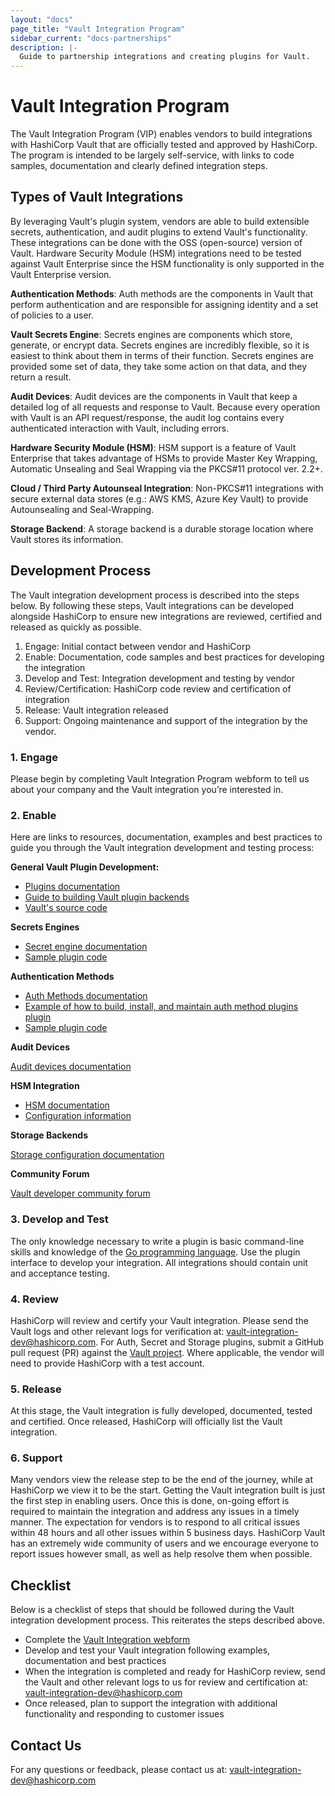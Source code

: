 ```yaml
---
layout: "docs"
page_title: "Vault Integration Program"
sidebar_current: "docs-partnerships"
description: |-
  Guide to partnership integrations and creating plugins for Vault.
---
```


# Vault Integration Program

The Vault Integration Program (VIP) enables vendors to build integrations with HashiCorp Vault that are officially tested and approved by HashiCorp. The program is intended to be largely self-service, with links to code samples, documentation and clearly defined integration steps.

## Types of Vault Integrations

By leveraging Vault's plugin system, vendors are able to build extensible secrets, authentication, and audit plugins to extend Vault's functionality. These integrations can be done with the OSS (open-source) version of Vault. Hardware Security Module (HSM) integrations need to be tested against Vault Enterprise since the HSM functionality is only supported in the Vault Enterprise version.

**Authentication Methods**: Auth methods are the components in Vault that perform authentication and are responsible for assigning identity and a set of policies to a user.

**Vault Secrets Engine**: Secrets engines are components which store, generate, or encrypt data. Secrets engines are incredibly flexible, so it is easiest to think about them in terms of their function. Secrets engines are provided some set of data, they take some action on that data, and they return a result.

**Audit Devices**: Audit devices are the components in Vault that keep a detailed log of all requests and response to Vault. Because every operation with Vault is an API request/response, the audit log contains every authenticated interaction with Vault, including errors.

**Hardware Security Module (HSM)**: HSM support is a feature of Vault Enterprise that takes advantage of HSMs to provide Master Key Wrapping, Automatic Unsealing and Seal Wrapping via the PKCS#11 protocol ver. 2.2+.

**Cloud / Third Party Autounseal Integration**: Non-PKCS#11 integrations with secure external data stores (e.g.: AWS KMS, Azure Key Vault) to provide Autounsealing and Seal-Wrapping.

**Storage Backend**: A storage backend is a durable storage location where Vault stores its information.

## Development Process

The Vault integration development process is described into the steps below. By following these steps, Vault integrations can be developed alongside HashiCorp to ensure new integrations are reviewed, certified and released as quickly as possible.

1.  Engage: Initial contact between vendor and HashiCorp
2.  Enable: Documentation, code samples and best practices for developing the integration
3.  Develop and Test: Integration development and testing by vendor
4.  Review/Certification: HashiCorp code review and certification of integration
5.  Release: Vault integration released
6.  Support: Ongoing maintenance and support of the integration by the vendor.

### 1. Engage

Please begin by completing Vault Integration Program webform to tell us about your company and the Vault integration you’re interested in.

### 2. Enable

Here are links to resources, documentation, examples and best practices to guide you through the Vault integration development and testing process:

**General Vault Plugin Development:**

* [Plugins documentation](https://www.vaultproject.io/docs/internals/plugins.html)
* [Guide to building Vault plugin backends](https://www.vaultproject.io/guides/operations/plugin-backends.html)
* [Vault's source code](https://github.com/hashicorp/vault)

**Secrets Engines**

* [Secret engine documentation](https://www.vaultproject.io/docs/secrets/index.html)
* [Sample plugin code](https://github.com/hashicorp/vault-auth-plugin-example)

**Authentication Methods**

* [Auth Methods documentation](https://www.vaultproject.io/docs/auth/index.html)
* [Example of how to build, install, and maintain auth method plugins plugin](https://www.hashicorp.com/blog/building-a-vault-secure-plugin)
* [Sample plugin code](https://github.com/hashicorp/vault-auth-plugin-example)

**Audit Devices**

[Audit devices documentation](https://www.vaultproject.io/docs/audit/index.html)

**HSM Integration**

* [HSM documentation](https://www.vaultproject.io/docs/enterprise/hsm/index.html)
* [Configuration information](https://www.vaultproject.io/docs/configuration/seal/pkcs11.html)

**Storage Backends**

[Storage configuration documentation](https://www.vaultproject.io/docs/configuration/storage/index.html)

**Community Forum**

[Vault developer community forum](https://groups.google.com/forum/#!forum/vault-tool)

### 3. Develop and Test

The only knowledge necessary to write a plugin is basic command-line skills and knowledge of the [Go programming language](http://www.golang.org). Use the plugin interface to develop your integration. All integrations should contain unit and acceptance testing.

### 4. Review

HashiCorp will review and certify your Vault integration. Please send the Vault logs and other relevant logs for verification at: [vault-integration-dev@hashicorp.com](mailto:vault-integration-dev@hashicorp.com). For Auth, Secret and Storage plugins, submit a GitHub pull request (PR) against the [Vault project](https://github.com/hashicorp/vault). Where applicable, the vendor will need to provide HashiCorp with a test account.

### 5. Release

At this stage, the Vault integration is fully developed, documented, tested and certified. Once released, HashiCorp will officially list the Vault integration.

### 6. Support

Many vendors view the release step to be the end of the journey, while at HashiCorp we view it to be the start. Getting the Vault integration built is just the first step in enabling users. Once this is done, on-going effort is required to maintain the integration and address any issues in a timely manner.
The expectation for vendors is to respond to all critical issues within 48 hours and all other issues within 5 business days. HashiCorp Vault has an extremely wide community of users and we encourage everyone to report issues however small, as well as help resolve them when possible.

## Checklist

Below is a checklist of steps that should be followed during the Vault integration development process. This reiterates the steps described above.

* Complete the [Vault Integration webform](https://docs.google.com/forms/d/e/1FAIpQLSfQL1uj-mL59bd2EyCPI31LT9uvVT-xKyoHAb5FKIwWwwJ1qQ/viewform)
* Develop and test your Vault integration following examples, documentation and best practices
* When the integration is completed and ready for HashiCorp review, send the Vault and other relevant logs to us for review and certification at: [vault-integration-dev@hashicorp.com](mailto:vault-integration-dev@hashicorp.com)
* Once released, plan to support the integration with additional functionality and responding to customer issues

## Contact Us

For any questions or feedback, please contact us at: [vault-integration-dev@hashicorp.com](mailto:vault-integration-dev@hashicorp.com)
